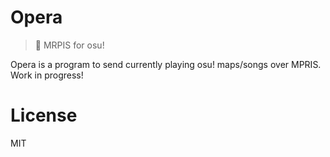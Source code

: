 # Opera
> 💃 MRPIS for osu!

Opera is a program to send currently playing osu! maps/songs over MPRIS.  
Work in progress!

# License
MIT

